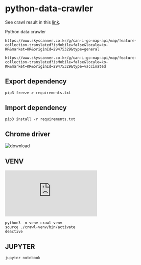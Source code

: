 # python-data-crawler

See crawl result in this [link](https://next-top-instagram.github.io/python-data-crawler/).

Python data crawler

```
https://www.skyscanner.co.kr/g/can-i-go-map-api/map/feature-collection-translated?isMobile=false&locale=ko-KR&market=KR&originId=29475329&type=general
```

```
https://www.skyscanner.co.kr/g/can-i-go-map-api/map/feature-collection-translated?isMobile=false&locale=ko-KR&market=KR&originId=29475329&type=vaccinated
```

## Export dependency

```
pip3 freeze > requirements.txt
```

## Import dependency

```
pip3 install -r requirements.txt
```

## Chrome driver

![download](https://chromedriver.chromium.org/downloads)

## VENV

![Offical documents](https://docs.python.org/ko/3/library/venv.html)

```
python3 -m venv crawl-venv
source ./crawl-venv/bin/activate
deactive
```

## JUPYTER

```
jupyter notebook
```
